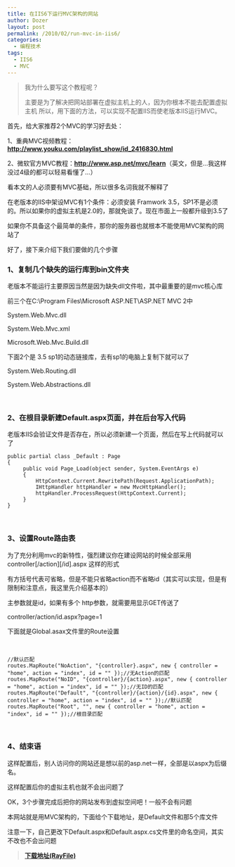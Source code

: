 ```yaml
---
title: 在IIS6下运行MVC架构的网站
author: Dozer
layout: post
permalink: /2010/02/run-mvc-in-iis6/
categories:
  - 编程技术
tags:
  - IIS6
  - MVC
---
```


> 我为什么要写这个教程呢？
>
> 主要是为了解决把网站部署在虚拟主机上的人，因为你根本不能去配置虚拟主机 所以，用下面的方法，可以实现不配置IIS而使老版本IIS运行MVC。

首先，给大家推荐2个MVC的学习好去处：

1、重典MVC视频教程：<a href="http://www.youku.com/playlist_show/id_2416830.html" target="_blank"><strong>http://www.youku.com/playlist_show/id_2416830.html</strong></a>

2、微软官方MVC教程：<a href="http://www.asp.net/mvc/learn" target="_blank"><strong>http://www.asp.net/mvc/learn</strong></a>（英文，但是…我这样没过4级的都可以轻易看懂了…）

看本文的人必须要有MVC基础，所以很多名词我就不解释了

在老版本的IIS中架设MVC有1个条件：必须安装 Framwork 3.5，SP1不是必须的。所以如果你的虚拟主机是2.0的，那就免谈了。现在市面上一般都升级到3.5了

如果你不具备这个最简单的条件，那你的服务器也就根本不能使用MVC架构的网站了

好了，接下来介绍下我们要做的几个步骤

<!--more-->

### 1、复制几个缺失的运行库到bin文件夹

老版本不能运行主要原因当然是因为缺失dll文件啦，其中最重要的是mvc核心库

前三个在C:\Program Files\Microsoft ASP.NET\ASP.NET MVC 2中

System.Web.Mvc.dll

System.Web.Mvc.xml

Microsoft.Web.Mvc.Build.dll

下面2个是 3.5 sp1的动态链接库，去有sp1的电脑上复制下就可以了

System.Web.Routing.dll

System.Web.Abstractions.dll

&nbsp;

### 2、在根目录新建Default.aspx页面，并在后台写入代码

老版本IIS会验证文件是否存在，所以必须新建一个页面，然后在写上代码就可以了

    public partial class _Default : Page
    {
         public void Page_Load(object sender, System.EventArgs e)
         {
             HttpContext.Current.RewritePath(Request.ApplicationPath);
             IHttpHandler httpHandler = new MvcHttpHandler();
             httpHandler.ProcessRequest(HttpContext.Current);
         }
    }

&nbsp;

### 3、设置Route路由表

为了充分利用mvc的新特性，强烈建议你在建设网站的时候全部采用 controller\[/action\]\[/id\].aspx 这样的形式

有方括号代表可省略，但是不能只省略action而不省略id（其实可以实现，但是有限制和注意点，我这里先介绍基本的）

主参数就是id，如果有多个 http参数，就需要用显示GET传送了

controller/action/id.aspx?page=1

下面就是Global.asax文件里的Route设置

&nbsp;

    //默认匹配
    routes.MapRoute("NoAction", "{controller}.aspx", new { controller = "home", action = "index", id = "" });//无Action的匹配
    routes.MapRoute("NoID", "{controller}/{action}.aspx", new { controller = "home", action = "index", id = "" });//无ID的匹配
    routes.MapRoute("Default", "{controller}/{action}/{id}.aspx", new { controller = "home", action = "index", id = "" });//默认匹配
    routes.MapRoute("Root", "", new { controller = "home", action = "index", id = "" });//根目录匹配

&nbsp;

### 4、结束语

这样配置后，别人访问你的网站还是想以前的asp.net一样，全部是以aspx为后缀名。

这样配置后你的虚拟主机也就不会出问题了

OK，3个步骤完成后把你的网站发布到虚拟空间吧！一般不会有问题

本网站就是用MVC架构的，下面给个下载地址，是Default文件和那5个库文件

注意一下，自己更改下Default.aspx和Default.aspx.cs文件里的命名空间，其实不改也不会出问题

> <a style="font-style: normal;" href="http://www.rayfile.com/files/9f2bce21-fbb3-11de-8e46-0014221b798a/" target="_blank"><strong>下载地址(RayFile)</strong></a>
